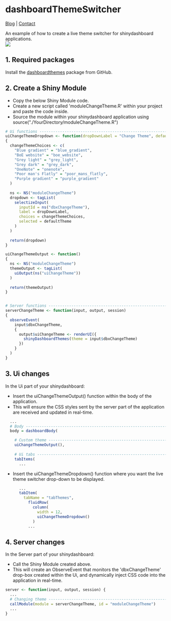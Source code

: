 # dashboardThemeSwitcher

<a href="https://nik01010.wordpress.com/" target="_blank">Blog</a> | <a href="https://nik01010.wordpress.com/contact/" target="_blank">Contact</a>
<br>

An example of how to create a live theme switcher for shinydashboard applications.
<br>
<a href="https://imggmi.com" target="_blank"><img src="https://cdn1.imggmi.com/uploads/2019/3/18/7635cbd043935b32f44930762c3e08b8-full.png" border="0"/></a>

## 1. Required packages
Install the [dashboardthemes](https://github.com/nik01010/dashboardthemes) package from GitHub.


## 2. Create a Shiny Module
- Copy the below Shiny Module code.
- Create a new script called 'moduleChangeTheme.R' within your project and paste the code inside.
- Source the module within your shinydashboard application using source("./YourDirectory/moduleChangeTheme.R")
```R
# Ui functions ------------------------------------------------------------
uiChangeThemeDropdown <- function(dropDownLabel = "Change Theme", defaultTheme = "onenote")
{
  changeThemeChoices <- c(
    "Blue gradient" = "blue_gradient",
    "BoE website" = "boe_website",
    "Grey light" = "grey_light",
    "Grey dark" = "grey_dark",
    "OneNote" = "onenote",
    "Poor man's Flatly" = "poor_mans_flatly",
    "Purple gradient" = "purple_gradient"
  )
  
  ns <- NS("moduleChangeTheme")
  dropdown <- tagList(
    selectizeInput(
      inputId = ns("dbxChangeTheme"),
      label = dropDownLabel,
      choices = changeThemeChoices,
      selected = defaultTheme
    )
  )
  
  return(dropdown)
}

uiChangeThemeOutput <- function()
{
  ns <- NS("moduleChangeTheme")
  themeOutput <- tagList(
    uiOutput(ns("uiChangeTheme"))
  )
  
  return(themeOutput)
}


# Server functions --------------------------------------------------------
serverChangeTheme <- function(input, output, session)
{
  observeEvent(
    input$dbxChangeTheme, 
    {
      output$uiChangeTheme <- renderUI({
        shinyDashboardThemes(theme = input$dbxChangeTheme)
      })
    }
  )
}
```


## 3. Ui changes
In the Ui part of your shinydashboard:
- Insert the uiChangeThemeOutput() function within the body of the application.
- This will ensure the CSS styles sent by the server part of the application are received and updated in real-time.
```R
  ...
  # Body --------------------------------------------------------------------
  body = dashboardBody(

    # Custom theme ------------------------------------------------------------
    uiChangeThemeOutput(),
    
    # Ui tabs -----------------------------------------------------------------
    tabItems(
      ...
```
- Insert the uiChangeThemeDropdown() function where you want the live theme switcher drop-down to be displayed.
```R
      ...
      tabItem(
        tabName = "tabThemes",
          fluidRow(
            column(
              width = 12,
              uiChangeThemeDropdown()
            )
          ...
```


## 4. Server changes
In the Server part of your shinydashboard:
- Call the Shiny Module created above.
- This will create an ObserveEvent that monitors the 'dbxChangeTheme' drop-box created within the Ui, and dynamically inject CSS code into the application in real-time.
```R
server <- function(input, output, session) {
  ...
  # Changing theme ----------------------------------------------------------
  callModule(module = serverChangeTheme, id = "moduleChangeTheme")
  ...
}
```
